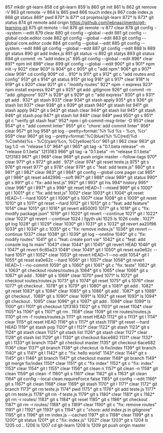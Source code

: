  857  mkdir git-learn
  858  cd git-learn
  859  ls
  860  git init
  861  ls
  862  git remove -V
  863  git remote -v
  864  ls
  865  pwd
  866  touch index.js
  867  code index.js
  868  git status
  869* pwd
  870* ls
  871* cd projetos/git-learn
  872* ls
  873* git status
  874  git remote add origin https://github.com/jebnascimento/git-learning.git
  875  git remote --list
  876  git remote -v
  877  clear
  878  git config --system --edit
  879  clear
  880  git config --global --edit
  881  git config --global code.editor code
  882  git config --global --edit
  883  git config --global core.editor code
  884  git config --global --edit
  885  git config --system --edit
  886  git config --global --edit
  887  git config --edit
  888  ls
  889  git status
  890  git add index.js
  891  git status -s
  892  git statys
  893  git status
  894  git commit -m "add index.js"
  895  git config --global --edit
  896* clear
  897* npm init
  898* clear
  899  git config --global --edit
  900* git s
  901* npm init -y
  902* clear
  903* ls
  904* git c
  905* git c "add npm"
  906* git s
  907* clear
  908* cd config
  909* cd ..
  910* ls
  911* git s
  912* git c "add routes and config"
  913* git s
  914* git status
  915* git log
  916* git s
  917* clear
  918* ls
  919* git s
  920* clear
  921* git c "modify routes"
  922* npm -i express
  923* npm install express
  924* git s
  925* git add .gitignore
  926* git commit -m "add .gitignore"
  927* ls
  928* git s
  929* git c "add express"
  930* git s
  931* git add .
  932* git stash
  933* clear
  934* git stash apply
  935* git s
  936* git stash list
  937* clear
  938* git s
  939* git stash
  940* git stash list
  941* git stash apply
  942* git s
  943* git stash clear
  944* git stash list
  945* git stash
  946* git stash pop
  947* git stash list
  948* clear
  949* pwd
  950* git s
  951* git c "verify git stash feat"
  952* npm i git-commit-msg-linter -D
  953* clear
  954* git c "add commit linter"
  955* git c "chore: add commit linter"
  956* clear
  957* git log
  958* git log --pretty=format:'%h %d %s - %cn, %cr'
  959* clear
  960* git log --pretty=format:'%C(blue)%h %C(red)%d %C(white)%s - %C(cyan)%cn, %C(yellow)%cr'
  961  git l
  962  clear
  963* git tag 1.0 -m "release 1.0"
  964* git l
  965* git tag -a "0.1.beta release" -m "release 0.1.beta" 12f3183
  966* git tag -a "0.1.beta" -m "release 0.1.beta" 12f3183
  967* git l
  968* clear
  969* git push origin master --follow-tags
  970* clear
  971* git s
  972* git add .
  973* clear
  974* git reset teste.js
  975* git s
  976* git reset
  977* git s
  978* clear
  979* git c "feat: add teste.js"
  980* git s
  981* git l
  982* clear
  983* git l
  984* git config --global core.pager cat
  985* git l
   986* git reset a442996 --soft
  987* git l
  988* clear
  989* git status
  990* git s
  991* git c "fix: add test.js"
  992* git l
  993* git his
  994* history
  995* clear
  996* git l
  997* git s
  998* git reset HEAD~1 --mixed
  999* git s
 1000* git l
 1001* git c "fix: add test.js"
 1002* clear
 1003* git l
 1004* git reset HEAD~1 --hard
 1005* git l
 1006* git s
 1007* clear
 1008* git s
 1009* git reset
 1010* git s
 1011* git reset --hard
 1012* git l
 1013* git c "feat: add feature"
 1014* clear
 1015* git l
 1016* git revert e8500f0
 1017* git s
 1018* git c "fix: modify package.json"
 1019* git l
 1020* git revert --continue
 1021* git l
 1022* clear
 1023* git revert --continue
 1024  /    fgyth uki
 1025  ls
 1026  code .
 1027* git log
 1028* git l
 1029* clear
 1030* git l
 1031* git s
 1032* git revert aa20f96
 1033* git l
 1034* git c
 1035* git c "fix: remove index.js"
 1036* git revert --continue
 1037* clear
 1038* git l
 1039* git log --oneline
 1040* git c "fix: modify routes"
 1041* git c "feat: create port var"
 1042* git c "feat: add console log to main"
 1043* clear
 1044* git l
 1045* git revert HEAD
 1046* git l
 1047* git revert 6c85a23
 1048* clear
 1049* git l
 1050* git reset ea0e62c --hard
 1051* git l
 1052* clear
 1053* git revert HEAD~1 --no-edit
 1054* git l
 1055* git reset ea0e62c --hard
 1056* git l
 1057* clear
 1058* git revert HEAD~1 --no-commit
 1059* git s
 1060* git l
 1061* git c "fix: teste"
 1062* git s
 1063* git checkout routes/routes.js
 1064* git s
 1065* clear
 1066* git s
 1067* git add .
 1068* git s
 1069* clear
 1070* pwd
 1071* ls
 1072* git checkout routes/routes.js
 1073* git s
 1074* git reset
 1075* git s
 1076* clear
 1077* git checkout .
 1078* git s
 1079* git l
 1080* git s
 1081* git add .
 1082* git reset
 1083* git s
 1084* clear
 1085* git s
 1086* git add .
 1087* git s
 1088* git checkout .
 1089* git s
 1090* clear
 1091* ls
 1092* git reset
 1093* ls
 1094* git checkout .
 1095* clear
 1096* git s
 1097* git add .
 1098* clear
 1099* ls
 1100* git l
 1101* git checkout 12f3183
 1102* git s
 1103* git reset
 1104* clear
 1105* ks
 1106* git s
 1107* git rm .
 1108* clear
 1109* git rm routes/routes.js
 1110* git rm -f routes/routes.js
 1111* git reset HEAD
 1112* git s
 1113* git l
 1114* clear
 1115* git reset HEAD
 1116* git s
 1117* git stash
 1118* git reset --hard HEAD
 1119* git stash pop
 1120* git l
 1121* clear
 1122* git stash
 1123* git s
 1124* git stash clean
 1125* git stash list
 1126* git stash clear
 1127* clear
 1128* git stash list
 1129* git l
 1130* git checkout 6ace682
 1131* clear
 1132* git l
 1133* git branch
 1134* git checkout master
 1135* git checkout 6ace682
 1136* clear
 1137* git branch
 1138* git checkout -b fix/index
 1139* git branch
 1140* git s
 1141* git l
 1142* git c "fix: hello world"
 1143* clear
 1144* git s
 1145* git l
 1146* git branch
 1147* git checkout master
 1148* git branch
 1149* git merge fix/index
 1150* clear
 1151* git c "fix index"
 1152* git c "fix: index"
 1153* clear
 1154* git l
 1155* clear
 1156* git clean n
 1157* git clean -n
 1158* git clean
 1159* git clean -f
 1160* git s
 1161* clear
 1162* git s
 1163* git clean
 1164* git config --local clean.requireForce false
 1165* git config --edit
 1166* git s
 1167* git clean
 1168* clear
 1169* git stash
 1170* git l
 1171* clear
 1172* git branch
 1173* git rm teste.js
 1174* pwd
 1175* git s
 1176* git add teste.js
 1177* git rm teste.js
 1178* git rm -f teste.js
 1179* git s
 1180* clear
 1181* git s
 1182* git rm -r routes/
 1183* git s
 1184* git reset
 1185* git s
 1186* git checkout .
 1187* git rm -r routes/
 1188* git s
 1189* clear
 1190* git c "fix: remove routes"
 1191* git l
 1192* git
 1193* git s
 1194* git c "chore: add index.js in gitignore"
 1195* git s
 1196* git rm index.js --cached
 1197* git s
 1198* clear
 1199* git s
 1200* git status
 1201* git c "fix: index.js"
 1202* clear
 1203* git s
 1204  ls
 1205  cd ..
 1206  ls
 1207  cd git-learn
 1208  ls
 1209  git push origin master